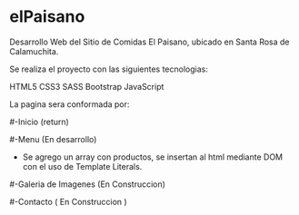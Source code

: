 # elPaisano

Desarrollo Web del Sitio de Comidas El Paisano, ubicado en Santa Rosa de Calamuchita. 

Se realiza el proyecto con las siguientes tecnologias: 

HTML5 
CSS3
SASS
Bootstrap
JavaScript

La pagina sera conformada por: 

#-Inicio (return)

#-Menu (En desarrollo)
* Se agrego un array con productos, se insertan al html mediante DOM con el uso de Template Literals. 

#-Galeria de Imagenes 
(En Construccion)

#-Contacto 
( En Construccion )


